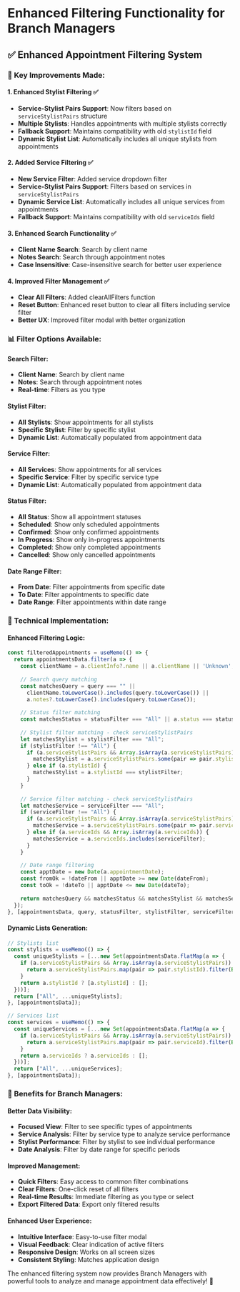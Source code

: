 # Enhanced Filtering Functionality for Branch Managers

## ✅ **Enhanced Appointment Filtering System**

### **🎯 Key Improvements Made:**

#### **1. Enhanced Stylist Filtering** ✅
- **Service-Stylist Pairs Support**: Now filters based on `serviceStylistPairs` structure
- **Multiple Stylists**: Handles appointments with multiple stylists correctly
- **Fallback Support**: Maintains compatibility with old `stylistId` field
- **Dynamic Stylist List**: Automatically includes all unique stylists from appointments

#### **2. Added Service Filtering** ✅
- **New Service Filter**: Added service dropdown filter
- **Service-Stylist Pairs Support**: Filters based on services in `serviceStylistPairs`
- **Dynamic Service List**: Automatically includes all unique services from appointments
- **Fallback Support**: Maintains compatibility with old `serviceIds` field

#### **3. Enhanced Search Functionality** ✅
- **Client Name Search**: Search by client name
- **Notes Search**: Search through appointment notes
- **Case Insensitive**: Case-insensitive search for better user experience

#### **4. Improved Filter Management** ✅
- **Clear All Filters**: Added clearAllFilters function
- **Reset Button**: Enhanced reset button to clear all filters including service filter
- **Better UX**: Improved filter modal with better organization

### **📊 Filter Options Available:**

#### **Search Filter:**
- **Client Name**: Search by client name
- **Notes**: Search through appointment notes
- **Real-time**: Filters as you type

#### **Stylist Filter:**
- **All Stylists**: Show appointments for all stylists
- **Specific Stylist**: Filter by specific stylist
- **Dynamic List**: Automatically populated from appointment data

#### **Service Filter:**
- **All Services**: Show appointments for all services
- **Specific Service**: Filter by specific service type
- **Dynamic List**: Automatically populated from appointment data

#### **Status Filter:**
- **All Status**: Show all appointment statuses
- **Scheduled**: Show only scheduled appointments
- **Confirmed**: Show only confirmed appointments
- **In Progress**: Show only in-progress appointments
- **Completed**: Show only completed appointments
- **Cancelled**: Show only cancelled appointments

#### **Date Range Filter:**
- **From Date**: Filter appointments from specific date
- **To Date**: Filter appointments to specific date
- **Date Range**: Filter appointments within date range

### **🔧 Technical Implementation:**

#### **Enhanced Filtering Logic:**
```javascript
const filteredAppointments = useMemo(() => {
  return appointmentsData.filter(a => {
    const clientName = a.clientInfo?.name || a.clientName || 'Unknown';
    
    // Search query matching
    const matchesQuery = query === "" || 
      clientName.toLowerCase().includes(query.toLowerCase()) || 
      a.notes?.toLowerCase().includes(query.toLowerCase());
    
    // Status filter matching
    const matchesStatus = statusFilter === "All" || a.status === statusFilter;
    
    // Stylist filter matching - check serviceStylistPairs
    let matchesStylist = stylistFilter === "All";
    if (stylistFilter !== "All") {
      if (a.serviceStylistPairs && Array.isArray(a.serviceStylistPairs)) {
        matchesStylist = a.serviceStylistPairs.some(pair => pair.stylistId === stylistFilter);
      } else if (a.stylistId) {
        matchesStylist = a.stylistId === stylistFilter;
      }
    }
    
    // Service filter matching - check serviceStylistPairs
    let matchesService = serviceFilter === "All";
    if (serviceFilter !== "All") {
      if (a.serviceStylistPairs && Array.isArray(a.serviceStylistPairs)) {
        matchesService = a.serviceStylistPairs.some(pair => pair.serviceId === serviceFilter);
      } else if (a.serviceIds && Array.isArray(a.serviceIds)) {
        matchesService = a.serviceIds.includes(serviceFilter);
      }
    }
    
    // Date range filtering
    const apptDate = new Date(a.appointmentDate);
    const fromOk = !dateFrom || apptDate >= new Date(dateFrom);
    const toOk = !dateTo || apptDate <= new Date(dateTo);
    
    return matchesQuery && matchesStatus && matchesStylist && matchesService && fromOk && toOk;
  });
}, [appointmentsData, query, statusFilter, stylistFilter, serviceFilter, dateFrom, dateTo]);
```

#### **Dynamic Lists Generation:**
```javascript
// Stylists list
const stylists = useMemo(() => {
  const uniqueStylists = [...new Set(appointmentsData.flatMap(a => {
    if (a.serviceStylistPairs && Array.isArray(a.serviceStylistPairs)) {
      return a.serviceStylistPairs.map(pair => pair.stylistId).filter(Boolean);
    }
    return a.stylistId ? [a.stylistId] : [];
  }))];
  return ["All", ...uniqueStylists];
}, [appointmentsData]);

// Services list
const services = useMemo(() => {
  const uniqueServices = [...new Set(appointmentsData.flatMap(a => {
    if (a.serviceStylistPairs && Array.isArray(a.serviceStylistPairs)) {
      return a.serviceStylistPairs.map(pair => pair.serviceId).filter(Boolean);
    }
    return a.serviceIds ? a.serviceIds : [];
  }))];
  return ["All", ...uniqueServices];
}, [appointmentsData]);
```

### **🎯 Benefits for Branch Managers:**

#### **Better Data Visibility:**
- **Focused View**: Filter to see specific types of appointments
- **Service Analysis**: Filter by service type to analyze service performance
- **Stylist Performance**: Filter by stylist to see individual performance
- **Date Analysis**: Filter by date range for specific periods

#### **Improved Management:**
- **Quick Filters**: Easy access to common filter combinations
- **Clear Filters**: One-click reset of all filters
- **Real-time Results**: Immediate filtering as you type or select
- **Export Filtered Data**: Export only filtered results

#### **Enhanced User Experience:**
- **Intuitive Interface**: Easy-to-use filter modal
- **Visual Feedback**: Clear indication of active filters
- **Responsive Design**: Works on all screen sizes
- **Consistent Styling**: Matches application design

The enhanced filtering system now provides Branch Managers with powerful tools to analyze and manage appointment data effectively! 🎉

